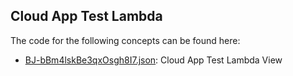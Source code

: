 ## Cloud App Test Lambda

The code for the following concepts can be found here: 

- [BJ\-bBm4lskBe3qxOsgh8I7.json](BJ-bBm4lskBe3qxOsgh8I7.json): Cloud App Test Lambda View
